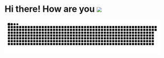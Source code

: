 # Hi there! How are you <img src="https://github.com/iamshubhamg/iamshubhamg/blob/master/Assests/Hi.gif" width="29px">

![snake gif](https://github.com/iamLiquidX/iamLiquidX/raw/output/github-contribution-grid-snake.svg)

